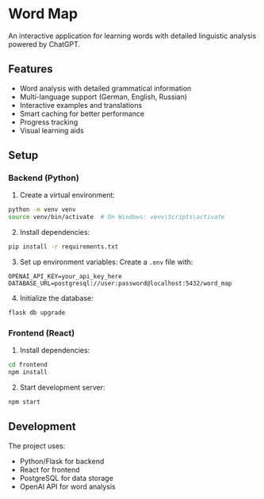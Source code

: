 # Word Map

An interactive application for learning words with detailed linguistic analysis powered by ChatGPT.

## Features
- Word analysis with detailed grammatical information
- Multi-language support (German, English, Russian)
- Interactive examples and translations
- Smart caching for better performance
- Progress tracking
- Visual learning aids

## Setup

### Backend (Python)
1. Create a virtual environment:
```bash
python -m venv venv
source venv/bin/activate  # On Windows: venv\Scripts\activate
```

2. Install dependencies:
```bash
pip install -r requirements.txt
```

3. Set up environment variables:
Create a `.env` file with:
```
OPENAI_API_KEY=your_api_key_here
DATABASE_URL=postgresql://user:password@localhost:5432/word_map
```

4. Initialize the database:
```bash
flask db upgrade
```

### Frontend (React)
1. Install dependencies:
```bash
cd frontend
npm install
```

2. Start development server:
```bash
npm start
```

## Development

The project uses:
- Python/Flask for backend
- React for frontend
- PostgreSQL for data storage
- OpenAI API for word analysis
